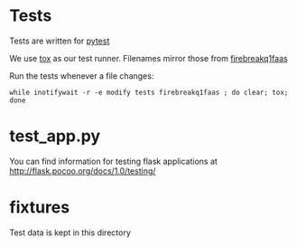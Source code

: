 # Tests

Tests are written for [pytest](https://docs.pytest.org/en/latest/)

We use [tox](https://tox.readthedocs.io/en/latest/) as our test runner.
Filenames mirror those from [firebreakq1faas](../firebreakq1faas)


Run the tests whenever a file changes:

``` shell
while inotifywait -r -e modify tests firebreakq1faas ; do clear; tox; done
```

# test_app.py

You can find information for testing flask applications at http://flask.pocoo.org/docs/1.0/testing/

# fixtures
Test data is kept in this directory

